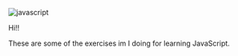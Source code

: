 ![javascript](https://github.com/jccarrey/JavaScript/assets/157764646/3aa3f225-ac9f-4fb3-bd51-5c3061b4975e)

Hi!! 

These are some of the exercises im I doing for learning JavaScript.
